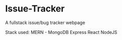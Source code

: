 # Issue-Tracker


A fullstack issue/bug tracker webpage

Stack used: MERN - MongoDB Express React NodeJS
